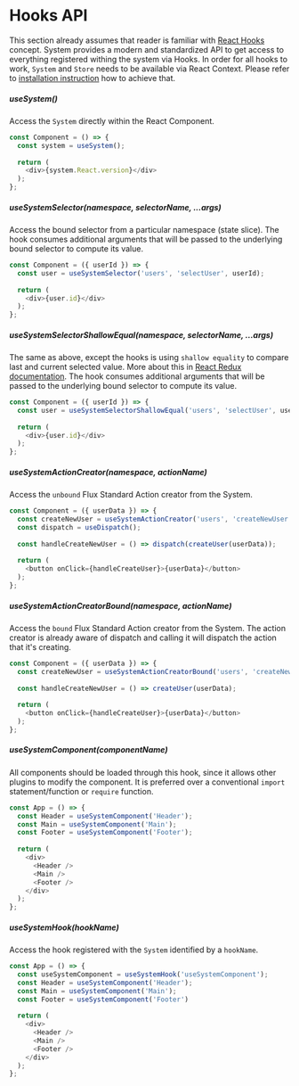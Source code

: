 # Hooks API

This section already assumes that reader is familiar with [React Hooks](https://reactjs.org/docs/hooks-overview.html) concept.
System provides a modern and standardized API to get access to everything registered withing the system via Hooks.
In order for all hooks to work, `System` and `Store` needs to be available via React Context.
Please refer to [installation instruction](../usage/installation.md) how to achieve that.

##### useSystem()

Access the `System` directly within the React Component.

```js
const Component = () => {
  const system = useSystem();
  
  return (
    <div>{system.React.version}</div>
  );
};
```

##### useSystemSelector(namespace, selectorName, ...args)

Access the bound selector from a particular namespace (state slice). The hook consumes additional
arguments that will be passed to the underlying bound selector to compute its value.

```js
const Component = ({ userId }) => {
  const user = useSystemSelector('users', 'selectUser', userId);
  
  return (
    <div>{user.id}</div>
  );
};
```

##### useSystemSelectorShallowEqual(namespace, selectorName, ...args)

The same as above, except the hooks is using `shallow equality` to compare last and
current selected value. More about this in [React Redux documentation](https://react-redux.js.org/api/hooks#equality-comparisons-and-updates).
The hook consumes additional arguments that will be passed to the underlying bound selector to compute its value.

```js
const Component = ({ userId }) => {
  const user = useSystemSelectorShallowEqual('users', 'selectUser', userId);
  
  return (
    <div>{user.id}</div>
  );
};
```

##### useSystemActionCreator(namespace, actionName)

Access the `unbound` Flux Standard Action creator from the System.

```js
const Component = ({ userData }) => {
  const createNewUser = useSystemActionCreator('users', 'createNewUser');
  const dispatch = useDispatch();
  
  const handleCreateNewUser = () => dispatch(createUser(userData));
    
  return (
    <button onClick={handleCreateUser}>{userData}</button>
  );
};
```


##### useSystemActionCreatorBound(namespace, actionName)

Access the `bound` Flux Standard Action creator from the System. The action creator
is already aware of dispatch and calling it will dispatch the action that it's creating.

```js
const Component = ({ userData }) => {
  const createNewUser = useSystemActionCreatorBound('users', 'createNewUser');
  
  const handleCreateNewUser = () => createUser(userData);
    
  return (
    <button onClick={handleCreateUser}>{userData}</button>
  );
};
```

##### useSystemComponent(componentName)

All components should be loaded through this hook, since it allows other plugins to modify the component.
It is preferred over a conventional `import` statement/function or `require` function.

```js
const App = () => {
  const Header = useSystemComponent('Header');
  const Main = useSystemComponent('Main');
  const Footer = useSystemComponent('Footer');
  
  return (
    <div>
      <Header />
      <Main />
      <Footer />  
    </div>  
  );
};
```

##### useSystemHook(hookName)

Access the hook registered with the `System` identified by a `hookName`.

```js
const App = () => {
  const useSystemComponent = useSystemHook('useSystemComponent');
  const Header = useSystemComponent('Header');
  const Main = useSystemComponent('Main');
  const Footer = useSystemComponent('Footer')
  
  return (
    <div>
      <Header />
      <Main />
      <Footer />  
    </div>  
  );
};
```
